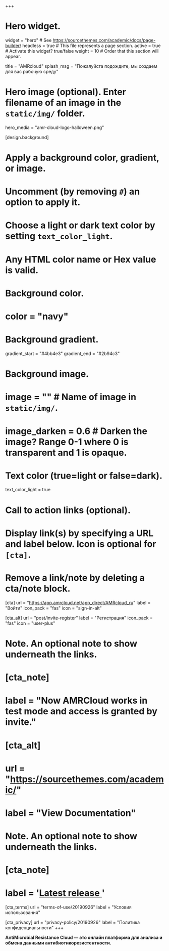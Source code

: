 +++
# Hero widget.
widget = "hero"  # See https://sourcethemes.com/academic/docs/page-builder/
headless = true  # This file represents a page section.
active = true  # Activate this widget? true/false
weight = 10  # Order that this section will appear.

title = "AMRcloud"
splash_msg = "Пожалуйста подождите, мы создаем для вас рабочую среду"

# Hero image (optional). Enter filename of an image in the `static/img/` folder.
hero_media = "amr-cloud-logo-halloween.png"

[design.background]
  # Apply a background color, gradient, or image.
  #   Uncomment (by removing `#`) an option to apply it.
  #   Choose a light or dark text color by setting `text_color_light`.
  #   Any HTML color name or Hex value is valid.

  # Background color.
  # color = "navy"
  
  # Background gradient.
  gradient_start = "#4bb4e3"
  gradient_end = "#2b94c3"
  
  # Background image.
  # image = ""  # Name of image in `static/img/`.
  # image_darken = 0.6  # Darken the image? Range 0-1 where 0 is transparent and 1 is opaque.

  # Text color (true=light or false=dark).
  text_color_light = true

# Call to action links (optional).
#   Display link(s) by specifying a URL and label below. Icon is optional for `[cta]`.
#   Remove a link/note by deleting a cta/note block.
[cta]
  url = "https://app.amrcloud.net/app_direct/AMRcloud_ru"
  label = "Войти"
  icon_pack = "fas"
  icon = "sign-in-alt"

[cta_alt]
  url = "post/invite-register"
  label = "Регистрация"
  icon_pack = "fas"
  icon = "user-plus"

# Note. An optional note to show underneath the links.
# [cta_note]
#  label = "Now AMRCloud works in test mode and access is granted by invite."

# [cta_alt]
#   url = "https://sourcethemes.com/academic/"
#   label = "View Documentation"

# Note. An optional note to show underneath the links.
# [cta_note]
#   label = '<a id="academic-release" href="https://sourcethemes.com/academic/updates" data-repo="gcushen/hugo-academic">Latest release <!-- V --></a>'

[cta_terms]
  url = "terms-of-use/20190926"
  label = "Условия использования"

[cta_privacy]
  url = "privacy-policy/20190926"
  label = "Политика конфиденциальности"
+++

**AntiMicrobial Resistance Cloud — это онлайн платформа для анализа и обмена данными антибиотикорезистентности.**
